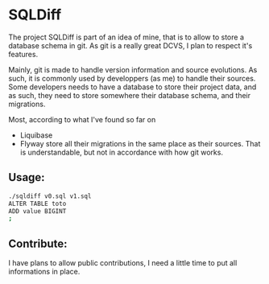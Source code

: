 SQLDiff
=======

The project SQLDiff is part of an idea of mine, that is to allow to store
a database schema in git.
As git is a really great DCVS, I plan to respect it's features.

Mainly, git is made to handle version information and source evolutions.
As such, it is commonly used by developpers (as me) to handle their sources.
Some developers needs to have a database to store their project data, and as
such, they need to store somewhere their database schema, and their migrations.

Most, according to what I've found so far on
* Liquibase
* Flyway
store all their migrations in the same place as their sources.
That is understandable, but not in accordance with how git works.

Usage:
------

```sh
./sqldiff v0.sql v1.sql
ALTER TABLE toto
ADD value BIGINT
;
```

Contribute:
-----------

I have plans to allow public contributions, I need a little time to put all
informations in place.
